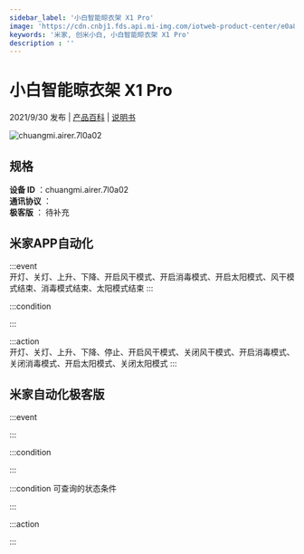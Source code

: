 ```yaml
---
sidebar_label: '小白智能晾衣架 X1 Pro'
image: 'https://cdn.cnbj1.fds.api.mi-img.com/iotweb-product-center/e0a8ac4c86d9c8cd6d3868836696a81c_1628736439973.png?GalaxyAccessKeyId=AKVGLQWBOVIRQ3XLEW&Expires=9223372036854775807&Signature=I6xPmsWV52gzWy45ErXZP1hGnLs='
keywords: '米家, 创米小白, 小白智能晾衣架 X1 Pro'
description : ''
---
```

# 小白智能晾衣架 X1 Pro

2021/9/30 发布 | [产品百科](https://home.mi.com/webapp/content/baike/product/index.html?model=chuangmi.airer.7l0a02/) | [说明书](https://home.mi.com/views/introduction.html?model=chuangmi.airer.7l0a02&region=cn)

![chuangmi.airer.7l0a02](https://cdn.cnbj1.fds.api.mi-img.com/iotweb-product-center/e0a8ac4c86d9c8cd6d3868836696a81c_1628736439973.png?GalaxyAccessKeyId=AKVGLQWBOVIRQ3XLEW&Expires=9223372036854775807&Signature=I6xPmsWV52gzWy45ErXZP1hGnLs=)

## 规格  
> 
**设备 ID** ：chuangmi.airer.7l0a02  
**通讯协议** ：  
**极客版**  ： 待补充 


## 米家APP自动化  

:::event  
开灯、关灯、上升、下降、开启风干模式、开启消毒模式、开启太阳模式、风干模式结束、消毒模式结束、太阳模式结束
:::

:::condition  

:::

:::action   
开灯、关灯、上升、下降、停止、开启风干模式、关闭风干模式、开启消毒模式、关闭消毒模式、开启太阳模式、关闭太阳模式
:::

## 米家自动化极客版  

:::event  

:::

:::condition  

:::

:::condition 可查询的状态条件  

:::

:::action  

:::

        
